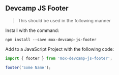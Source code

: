 ## Devcamp JS Footer

> This should be used in the following manner

Install with the command:

```
npm install --save mox-devcamp-js-footer
```

Add to a JavaScript Project with the following code:

```javascript
import { footer } from 'mox-devcamp-js-footer';

footer('Some Name');